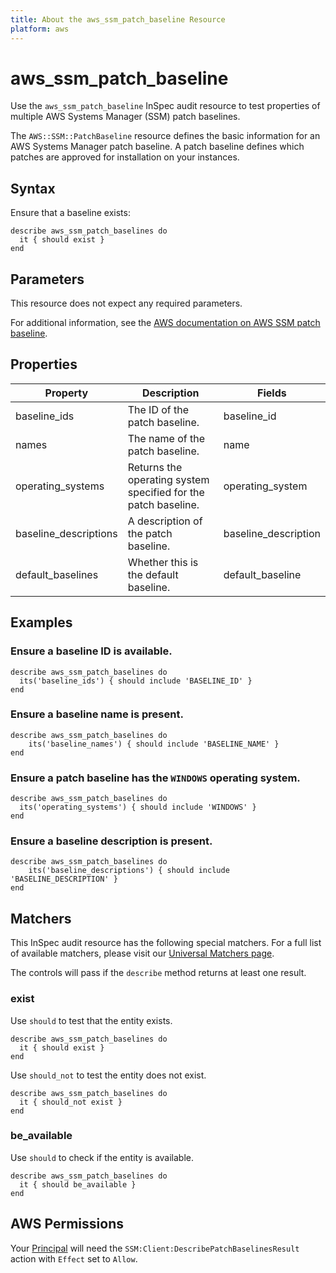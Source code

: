```yaml
---
title: About the aws_ssm_patch_baseline Resource
platform: aws
---
```


# aws_ssm_patch_baseline

Use the `aws_ssm_patch_baseline` InSpec audit resource to test properties of multiple AWS Systems Manager (SSM) patch baselines.

The `AWS::SSM::PatchBaseline` resource defines the basic information for an AWS Systems Manager patch baseline. A patch baseline defines which patches are approved for installation on your instances.

## Syntax

Ensure that a baseline exists:

    describe aws_ssm_patch_baselines do
      it { should exist }
    end

## Parameters

This resource does not expect any required parameters.

For additional information, see the [AWS documentation on AWS SSM patch baseline](https://docs.aws.amazon.com/AWSCloudFormation/latest/UserGuide/aws-resource-ssm-patchbaseline.html).

## Properties

| Property | Description | Fields |
| --- | --- | --- |
| baseline_ids | The ID of the patch baseline. | baseline_id |
| names | The name of the patch baseline. | name |
| operating_systems | Returns the operating system specified for the patch baseline. | operating_system |
| baseline_descriptions | A description of the patch baseline. | baseline_description |
| default_baselines | Whether this is the default baseline. | default_baseline |

## Examples

### Ensure a baseline ID is available.

    describe aws_ssm_patch_baselines do
      its('baseline_ids') { should include 'BASELINE_ID' }
    end

### Ensure a baseline name is present.

    describe aws_ssm_patch_baselines do
        its('baseline_names') { should include 'BASELINE_NAME' }
    end

### Ensure a patch baseline has the `WINDOWS` operating system.

    describe aws_ssm_patch_baselines do
      its('operating_systems') { should include 'WINDOWS' }
    end

### Ensure a baseline description is present.

    describe aws_ssm_patch_baselines do
        its('baseline_descriptions') { should include 'BASELINE_DESCRIPTION' }
    end

## Matchers

This InSpec audit resource has the following special matchers. For a full list of available matchers, please visit our [Universal Matchers page](https://www.inspec.io/docs/reference/matchers/).

The controls will pass if the `describe` method returns at least one result.

### exist

Use `should` to test that the entity exists.

    describe aws_ssm_patch_baselines do
      it { should exist }
    end

Use `should_not` to test the entity does not exist.

    describe aws_ssm_patch_baselines do
      it { should_not exist }
    end

### be_available

Use `should` to check if the entity is available.

    describe aws_ssm_patch_baselines do
      it { should be_available }
    end

## AWS Permissions

Your [Principal](https://docs.aws.amazon.com/IAM/latest/UserGuide/intro-structure.html#intro-structure-principal) will need the `SSM:Client:DescribePatchBaselinesResult` action with `Effect` set to `Allow`.
